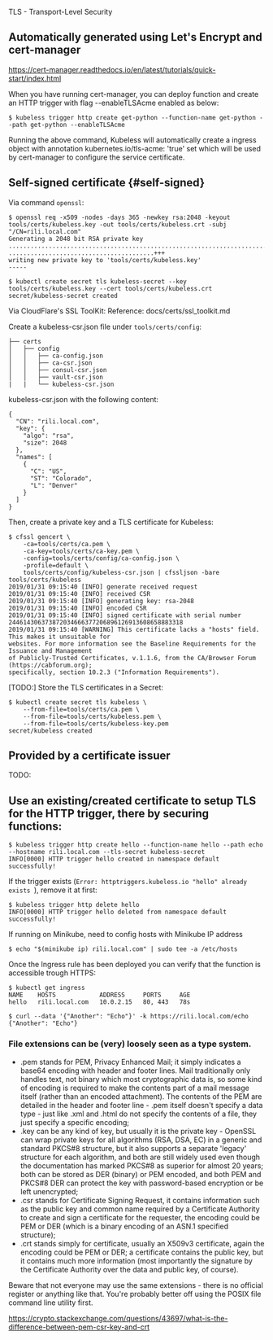 TLS - Transport-Level Security

## Automatically generated using Let's Encrypt and cert-manager
https://cert-manager.readthedocs.io/en/latest/tutorials/quick-start/index.html

When you have running cert-manager, you can deploy function and create an HTTP trigger with flag --enableTLSAcme enabled as below:
```
$ kubeless trigger http create get-python --function-name get-python --path get-python --enableTLSAcme
```
Running the above command, Kubeless will automatically create a ingress object with annotation kubernetes.io/tls-acme: 'true' set which will be used by cert-manager to configure the service certificate.

## Self-signed certificate {#self-signed}
Via command `openssl`:
```
$ openssl req -x509 -nodes -days 365 -newkey rsa:2048 -keyout tools/certs/kubeless.key -out tools/certs/kubeless.crt -subj "/CN=rili.local.com"
Generating a 2048 bit RSA private key
..........................................................................................+++
........................................+++
writing new private key to 'tools/certs/kubeless.key'
-----

$ kubectl create secret tls kubeless-secret --key tools/certs/kubeless.key --cert tools/certs/kubeless.crt
secret/kubeless-secret created
```

Via CloudFlare's SSL ToolKit:
Reference: docs/certs/ssl_toolkit.md

Create a kubeless-csr.json file under `tools/certs/config`:
```
├── certs
│   ├── config
│   │   ├── ca-config.json
│   │   ├── ca-csr.json
│   │   ├── consul-csr.json
│   │   ├── vault-csr.json
|   |   └── kubeless-csr.json
```
kubeless-csr.json
with the following content:
```
{
  "CN": "rili.local.com",
  "key": {
    "algo": "rsa",
    "size": 2048
  },
  "names": [
    {
      "C": "US",
      "ST": "Colorado",
      "L": "Denver"
    }
  ]
}
```
Then, create a private key and a TLS certificate for Kubeless:
```
$ cfssl gencert \
    -ca=tools/certs/ca.pem \
    -ca-key=tools/certs/ca-key.pem \
    -config=tools/certs/config/ca-config.json \
    -profile=default \
    tools/certs/config/kubeless-csr.json | cfssljson -bare tools/certs/kubeless
2019/01/31 09:15:40 [INFO] generate received request
2019/01/31 09:15:40 [INFO] received CSR
2019/01/31 09:15:40 [INFO] generating key: rsa-2048
2019/01/31 09:15:40 [INFO] encoded CSR
2019/01/31 09:15:40 [INFO] signed certificate with serial number 244614306373872034666377206896126913608658883318
2019/01/31 09:15:40 [WARNING] This certificate lacks a "hosts" field. This makes it unsuitable for
websites. For more information see the Baseline Requirements for the Issuance and Management
of Publicly-Trusted Certificates, v.1.1.6, from the CA/Browser Forum (https://cabforum.org);
specifically, section 10.2.3 ("Information Requirements").
```
[TODO:] Store the TLS certificates in a Secret:
```
$ kubectl create secret tls kubeless \
    --from-file=tools/certs/ca.pem \
    --from-file=tools/certs/kubeless.pem \
    --from-file=tools/certs/kubeless-key.pem
secret/kubeless created
```


## Provided by a certificate issuer
TODO:

## Use an existing/created certificate to setup TLS for the HTTP trigger, there by securing functions:
```
$ kubeless trigger http create hello --function-name hello --path echo --hostname rili.local.com --tls-secret kubeless-secret
INFO[0000] HTTP trigger hello created in namespace default successfully!
```
If the trigger exists (`Error: httptriggers.kubeless.io "hello" already exists `), remove it at first:
```
$ kubeless trigger http delete hello
INFO[0000] HTTP trigger hello deleted from namespace default successfully!
```

If running on Minikube, need to config hosts with Minikube IP address
```
$ echo "$(minikube ip) rili.local.com" | sudo tee -a /etc/hosts
```
Once the Ingress rule has been deployed you can verify that the function is accessible trough HTTPS:
```
$ kubectl get ingress
NAME    HOSTS            ADDRESS     PORTS     AGE
hello   rili.local.com   10.0.2.15   80, 443   78s

$ curl --data '{"Another": "Echo"}' -k https://rili.local.com/echo
{"Another": "Echo"}
```


### File extensions can be (very) loosely seen as a type system.

 - .pem stands for PEM, Privacy Enhanced Mail; it simply indicates a base64 encoding with header and footer lines. Mail traditionally only handles text, not binary which most cryptographic data is, so some kind of encoding is required to make the contents part of a mail message itself (rather than an encoded attachment). The contents of the PEM are detailed in the header and footer line - .pem itself doesn't specify a data type - just like .xml and .html do not specify the contents of a file, they just specify a specific encoding;
 - .key can be any kind of key, but usually it is the private key - OpenSSL can wrap private keys for all algorithms (RSA, DSA, EC) in a generic and standard PKCS#8 structure, but it also supports a separate 'legacy' structure for each algorithm, and both are still widely used even though the documentation has marked PKCS#8 as superior for almost 20 years; both can be stored as DER (binary) or PEM encoded, and both PEM and PKCS#8 DER can protect the key with password-based encryption or be left unencrypted;
 - .csr stands for Certificate Signing Request, it contains information such as the public key and common name required by a Certificate Authority to create and sign a certificate for the requester, the encoding could be PEM or DER (which is a binary encoding of an ASN.1 specified structure);
 - .crt stands simply for certificate, usually an X509v3 certificate, again the encoding could be PEM or DER; a certificate contains the public key, but it contains much more information (most importantly the signature by the Certificate Authority over the data and public key, of course).

Beware that not everyone may use the same extensions - there is no official register or anything like that. You're probably better off using the POSIX file command line utility first.

https://crypto.stackexchange.com/questions/43697/what-is-the-difference-between-pem-csr-key-and-crt